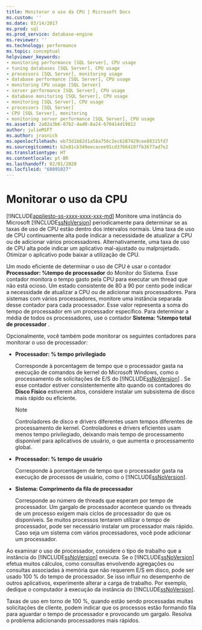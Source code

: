 ```yaml
---
title: Monitorar o uso da CPU | Microsoft Docs
ms.custom: ''
ms.date: 03/14/2017
ms.prod: sql
ms.prod_service: database-engine
ms.reviewer: ''
ms.technology: performance
ms.topic: conceptual
helpviewer_keywords:
- monitoring performance [SQL Server], CPU usage
- tuning databases [SQL Server], CPU usage
- processors [SQL Server], monitoring usage
- database performance [SQL Server], CPU usage
- monitoring CPU usage [SQL Server]
- server performance [SQL Server], CPU usage
- database monitoring [SQL Server], CPU usage
- monitoring [SQL Server], CPU usage
- processors [SQL Server]
- CPU [SQL Server], monitoring
- monitoring server performance [SQL Server], CPU usage
ms.assetid: 2a02a3b6-07b2-4ad0-8a24-670414d19812
author: julieMSFT
ms.author: jrasnick
ms.openlocfilehash: eb73d1b82d1a58a756c2ec6287429cee88315fd7
ms.sourcegitcommit: b2e81cb349eecacee91cd3766410ffb3677ad7e2
ms.translationtype: HT
ms.contentlocale: pt-BR
ms.lasthandoff: 02/01/2020
ms.locfileid: "68091027"
---
```

# <a name="monitor-cpu-usage"></a>Monitorar o uso da CPU
[!INCLUDE[appliesto-ss-xxxx-xxxx-xxx-md](../../includes/appliesto-ss-xxxx-xxxx-xxx-md.md)]
  Monitore uma instância do Microsoft [!INCLUDE[ssNoVersion](../../includes/ssnoversion-md.md)] periodicamente para determinar se as taxas de uso de CPU estão dentro dos intervalos normais. Uma taxa de uso de CPU continuamente alta pode indicar a necessidade de atualizar a CPU ou de adicionar vários processadores. Alternativamente, uma taxa de uso de CPU alta pode indicar um aplicativo mal-ajustado ou malprojetado. Otimizar o aplicativo pode baixar a utilização de CPU.  
  
 Um modo eficiente de determinar o uso de CPU é usar o contador **Processador: %tempo de processador** do Monitor do Sistema. Esse contador monitora o tempo gasto pela CPU para executar um thread que não está ocioso. Um estado consistente de 80 a 90 por cento pode indicar a necessidade de atualizar a CPU ou de adicionar mais processadores. Para sistemas com vários processadores, monitore uma instância separada desse contador para cada processador. Esse valor representa a soma do tempo de processador em um processador específico. Para determinar a média de todos os processadores, use o contador **Sistema: %tempo total de processador** .  
  
 Opcionalmente, você também pode monitorar os seguintes contadores para monitorar o uso de processador:  
  
-   **Processador: % tempo privilegiado**  
  
     Corresponde à porcentagem de tempo que o processador gasta na execução de comandos de kernel do Microsoft Windows, como o processamento de solicitações de E/S do [!INCLUDE[ssNoVersion](../../includes/ssnoversion-md.md)] . Se esse contador estiver consistentemente alto quando os contadores do **Disco Físico** estiverem altos, considere instalar um subsistema de disco mais rápido ou eficiente.  
  
    > [!NOTE]  
    >  Controladores de disco e drivers diferentes usam tempos diferentes de processamento de kernel. Controladores e drivers eficientes usam menos tempo privilegiado, deixando mais tempo de processamento disponível para aplicativos de usuário, o que aumenta o processamento global.  
  
-   **Processador: % tempo de usuário**  
  
     Corresponde à porcentagem de tempo que o processador gasta na execução de processos de usuário, como o [!INCLUDE[ssNoVersion](../../includes/ssnoversion-md.md)].  
  
-   **Sistema: Comprimento da fila de processador**  
  
     Corresponde ao número de threads que esperam por tempo de processador. Um gargalo de processador acontece quando os threads de um processo exigem mais ciclos de processador do que os disponíveis. Se muitos processos tentarem utilizar o tempo de processador, pode ser necessário instalar um processador mais rápido. Caso seja um sistema com vários processadores, você pode adicionar um processador.  
  
 Ao examinar o uso de processador, considere o tipo de trabalho que a instância do [!INCLUDE[ssNoVersion](../../includes/ssnoversion-md.md)] executa. Se o [!INCLUDE[ssNoVersion](../../includes/ssnoversion-md.md)] efetua muitos cálculos, como consultas envolvendo agregações ou consultas associadas à memória que não requerem E/S em disco, pode ser usado 100 % do tempo de processador. Se isso influir no desempenho de outros aplicativos, experimente alterar a carga de trabalho. Por exemplo, dedique o computador à execução da instância do [!INCLUDE[ssNoVersion](../../includes/ssnoversion-md.md)].  
  
 Taxas de uso em torno de 100 %, quando estão sendo processadas muitas solicitações de cliente, podem indicar que os processos estão formando fila para aguardar o tempo de processador e provocando um gargalo. Resolva o problema adicionando processadores mais rápidos.  
  
  
